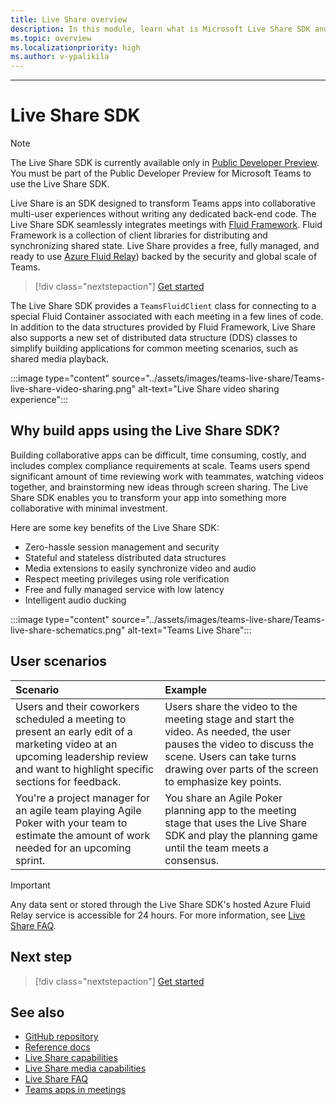 ```yaml
---
title: Live Share overview
description: In this module, learn what is Microsoft Live Share SDK and its user scenarios.
ms.topic: overview
ms.localizationpriority: high
ms.author: v-ypalikila
---
```


---

# Live Share SDK

> [!Note]
> The Live Share SDK is currently available only in [Public Developer Preview](../resources/dev-preview/developer-preview-intro.md). You must be part of the Public Developer Preview for Microsoft Teams to use the Live Share SDK.

Live Share is an SDK designed to transform Teams apps into collaborative multi-user experiences without writing any dedicated back-end code. The Live Share SDK seamlessly integrates meetings with [Fluid Framework](https://fluidframework.com/). Fluid Framework is a collection of client libraries for distributing and synchronizing shared state. Live Share provides a free, fully managed, and ready to use [Azure Fluid Relay](https://docs.microsoft.com/azure/azure-relay/relay-what-is-it)) backed by the security and global scale of Teams.

> [!div class="nextstepaction"]
> [Get started](teams-live-share-quick-start.md)

The Live Share SDK provides a `TeamsFluidClient` class for connecting to a special Fluid Container associated with each meeting in a few lines of code. In addition to the data structures provided by Fluid Framework, Live Share also supports a new set of distributed data structure (DDS) classes to simplify building applications for common meeting scenarios, such as shared media playback.

:::image type="content" source="../assets/images/teams-live-share/Teams-live-share-video-sharing.png" alt-text="Live Share video sharing experience":::

## Why build apps using the Live Share SDK?

Building collaborative apps can be difficult, time consuming, costly, and includes complex compliance requirements at scale. Teams users spend significant amount of time reviewing work with teammates, watching videos together, and brainstorming new ideas through screen sharing. The Live Share SDK enables you to transform your app into something more collaborative with minimal investment.

Here are some key benefits of the Live Share SDK:

* Zero-hassle session management and security
* Stateful and stateless distributed data structures
* Media extensions to easily synchronize video and audio
* Respect meeting privileges using role verification
* Free and fully managed service with low latency
* Intelligent audio ducking

:::image type="content" source="../assets/images/teams-live-share/Teams-live-share-schematics.png" alt-text="Teams Live Share":::

## User scenarios

|Scenario|Example|
| :------- | :--------------------- |
| Users and their coworkers scheduled a meeting to present an early edit of a marketing video at an upcoming leadership review and want to highlight specific sections for feedback. | Users share the video to the meeting stage and start the video. As needed, the user pauses the video to discuss the scene. Users can take turns drawing over parts of the screen to emphasize key points.|
| You're a project manager for an agile team playing Agile Poker with your team to estimate the amount of work needed for an upcoming sprint.| You share an Agile Poker planning app to the meeting stage that uses the Live Share SDK and play the planning game until the team meets a consensus.|

> [!IMPORTANT]
> Any data sent or stored through the Live Share SDK's hosted Azure Fluid Relay service is accessible for 24 hours. For more information, see [Live Share FAQ](teams-live-share-faq.md).

## Next step

> [!div class="nextstepaction"]
> [Get started](teams-live-share-quick-start.md)

## See also

- [GitHub repository](https://github.com/microsoft/live-share-sdk)
- [Reference docs](https://aka.ms/livesharedocs)
- [Live Share capabilities](teams-live-share-capabilities.md)
- [Live Share media capabilities](teams-live-share-media-capabilities.md)
- [Live Share FAQ](teams-live-share-faq.md)
- [Teams apps in meetings](teams-apps-in-meetings.md)
